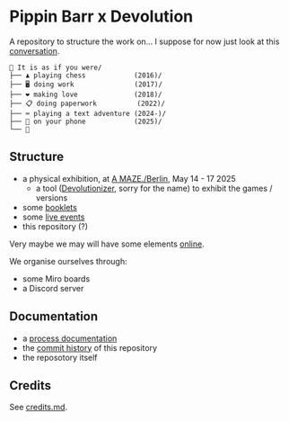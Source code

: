 # Pippin Barr x Devolution

A repository to structure the work on... I suppose for now just look at this [conversation](/process/dialogue.md).
 
```
🌱 It is as if you were/
├── ♟️ playing chess            (2016)/
├── 🖥️ doing work               (2017)/
├── ❤️ making love              (2018)/
├── 📋 doing paperwork          (2022)/
├── ⌨️ playing a text adventure (2024-)/
├── 📱 on your phone            (2025)/
└── 🌸
```

## Structure

- a physical exhibition, at [A MAZE./Berlin](https://2025.amaze-berlin.de/), May 14 - 17 2025
	- a tool ([Devolutionizer](https://github.com/csongorb/devolutionizer/commits/master/), sorry for the name) to exhibit the games / versions
- some [booklets](booklets/)
- some [live events](onstage/)
- this repository (?)

Very maybe we may will have some elements [online](https://devolution.online).

We organise ourselves through:

- some Miro boards
- a Discord server

## Documentation

- a [process documentation](process/)
- the [commit history](https://github.com/csongorb/growingstuff/commits/main/) of this repository
- the reposotory itself

## Credits

See [credits.md](/credits.md).